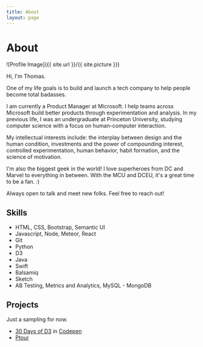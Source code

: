 ```yaml
---
title: About
layout: page
---
```

<h1>About</h1>

![Profile Image]({{ site.url }}/{{ site.picture }})

<p>Hi, I'm Thomas.</p>

<p>One of my life goals is to build and launch a tech company to help people become total badasses.</p>

<p>I am currently a Product Manager at Microsoft. I help teams across Microsoft build better products through experimentation and analysis. In my previous life, I was an undergraduate at Princeton University, studying computer science with a focus on human-computer interaction.</p>

<p>My intellectual interests include: the interplay between design and the human condition, investments and the power of compounding interest, controlled experimentation, human behavior, habit formation, and the science of motivation.</p>

<p>I'm also the biggest geek in the world! I love superheroes from DC and Marvel to everything in between. With the MCU and DCEU, it's a great time to be a fan. :)</p>

<p>Always open to talk and meet new folks. Feel free to reach out!</p>

<h2>Skills</h2>

<ul class="skill-list">
	<li>HTML, CSS, Bootstrap, Semantic UI</li>
	<li>Javascript, Node, Meteor, React</li>
	<li>Git</li>
	<li>Python</li>
	<li>D3</li>
	<li>Java</li>
	<li>Swift</li>
	<li>Balsamiq</li>
	<li>Sketch</li>
	<li>AB Testing, Metrics and Analytics, MySQL - MongoDB</li>
</ul>

<h2>Projects</h2>

<p>Just a sampling for now.</p>

<ul>
	<li><a href="https://github.com/thtruo/30-Days-of-D3">30 Days of D3</a> in <a href="http://codepen.io/collection/AOENPY/">Codepen</a></li>
	<li><a href="http://ptour.co">Ptour</a></li>
</ul>
